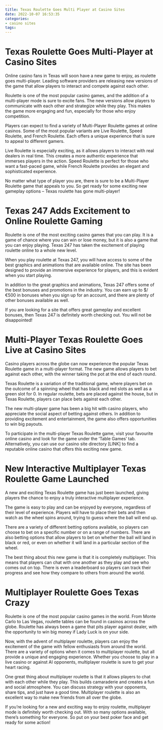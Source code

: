 ```yaml
---
title: Texas Roulette Goes Multi Player at Casino Sites
date: 2022-10-07 16:53:35
categories:
- casino sites
tags:
---
```



#  Texas Roulette Goes Multi-Player at Casino Sites

Online casino fans in Texas will soon have a new game to enjoy, as roulette goes multi-player. Leading software providers are releasing new versions of the game that allow players to interact and compete against each other.

Roulette is one of the most popular casino games, and the addition of a multi-player mode is sure to excite fans. The new versions allow players to communicate with each other and strategize while they play. This makes the game more engaging and fun, especially for those who enjoy competition.

Players can expect to find a variety of Multi-Player Roulette games at online casinos. Some of the most popular variants are Live Roulette, Speed Roulette, and French Roulette. Each offers a unique experience that is sure to appeal to different gamers.

Live Roulette is especially exciting, as it allows players to interact with real dealers in real time. This creates a more authentic experience that immerses players in the action. Speed Roulette is perfect for those who want a fast-paced game, while French Roulette provides an elegant and sophisticated experience.

No matter what type of player you are, there is sure to be a Multi-Player Roulette game that appeals to you. So get ready for some exciting new gameplay options – Texas roulette has gone multi-player!

#  Texas 247 Adds Excitement to Online Roulette Gaming

Roulette is one of the most exciting casino games that you can play. It is a game of chance where you can win or lose money, but it is also a game that you can enjoy playing. Texas 247 has taken the excitement of playing roulette online to a whole new level.

When you play roulette at Texas 247, you will have access to some of the best graphics and animations that are available online. The site has been designed to provide an immersive experience for players, and this is evident when you start playing.

In addition to the great graphics and animations, Texas 247 offers some of the best bonuses and promotions in the industry. You can earn up to $/€500 in bonuses when you sign up for an account, and there are plenty of other bonuses available as well.

If you are looking for a site that offers great gameplay and excellent bonuses, then Texas 247 is definitely worth checking out. You will not be disappointed!

#  Multi-Player Texas Roulette Goes Live at Casino Sites 

Casino players across the globe can now experience the popular Texas Roulette game in a multi-player format. The new game allows players to bet against each other, with the winner taking the pot at the end of each round.

Texas Roulette is a variation of the traditional game, where players bet on the outcome of a spinning wheel that has black and red slots as well as a green slot for 0. In regular roulette, bets are placed against the house, but in Texas Roulette, players can place bets against each other.

The new multi-player game has been a big hit with casino players, who appreciate the social aspect of betting against others. In addition to providing excitement and entertainment, the game also offers opportunities to win big payouts.

To participate in the multi-player Texas Roulette game, visit your favourite online casino and look for the game under the ‘Table Games’ tab. Alternatively, you can use our casino site directory [LINK] to find a reputable online casino that offers this exciting new game.

#  New Interactive Multiplayer Texas Roulette Game Launched

A new and exciting Texas Roulette game has just been launched, giving players the chance to enjoy a truly interactive multiplayer experience.

The game is easy to play and can be enjoyed by everyone, regardless of their level of experience. Players will have to place their bets and then watch as the wheel spins around, trying to guess where the ball will end up.

There are a variety of different betting options available, so players can choose to bet on a specific number or on a range of numbers. There are also betting options that allow players to bet on whether the ball will land in black or red, or even on whether it will land in a particular section of the wheel.

The best thing about this new game is that it is completely multiplayer. This means that players can chat with one another as they play and see who comes out on top. There is even a leaderboard so players can track their progress and see how they compare to others from around the world.

#  Multiplayer Roulette Goes Texas Crazy

Roulette is one of the most popular casino games in the world. From Monte Carlo to Las Vegas, roulette tables can be found in casinos across the globe. Roulette has always been a game that pits player against dealer, with the opportunity to win big money if Lady Luck is on your side.

Now, with the advent of multiplayer roulette, players can enjoy the excitement of the game with fellow enthusiasts from around the world. There are a variety of options when it comes to multiplayer roulette, but all provide a unique and engaging experience. Whether you choose to play in a live casino or against AI opponents, multiplayer roulette is sure to get your heart racing.

One great thing about multiplayer roulette is that it allows players to chat with each other while they play. This builds camaraderie and creates a fun and social atmosphere. You can discuss strategy with your opponents, share tips, and just have a good time. Multiplayer roulette is also an excellent way to make new friends from all over the globe.

If you’re looking for a new and exciting way to enjoy roulette, multiplayer mode is definitely worth checking out. With so many options available, there’s something for everyone. So put on your best poker face and get ready for some action!